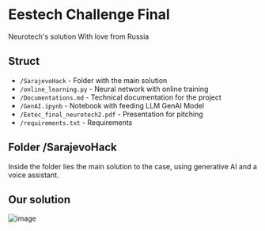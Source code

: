# Eestech Challenge Final

Neurotech's solution
With love from Russia


## Struct

- `/SarajevoHack` - Folder with the main solution
- `/online_learning.py` - Neural network with online training
- `/Documentations.md` - Technical documentation for the project
- `/GenAI.ipynb` - Notebook with feeding LLM GenAI Model
- `/Eetec_final_neurotech2.pdf` - Presentation for pitching
- `/requirements.txt` - Requirements


## Folder /SarajevoHack

Inside the folder lies the main solution to the case, using generative AI and a voice assistant.

## Our solution

![image](https://github.com/Nikzxn/eestec_final/assets/71126096/7f134d2d-c8e9-4d5e-b4d0-ea15ca6c8556)

